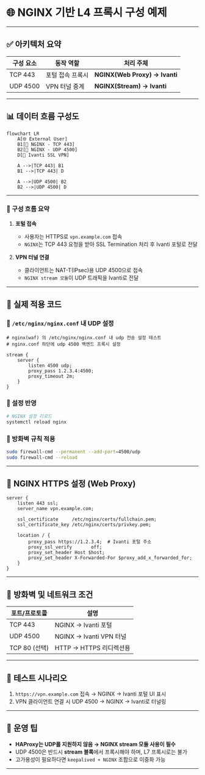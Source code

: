 # 🌐 NGINX 기반 L4 프록시 구성 예제

---

## ✅ 아키텍처 요약

| 구성 요소    | 동작 역할     | 처리 주체                     |
| -------- | --------- | ------------------------- |
| TCP 443  | 포털 접속 프록시 | **NGINX(Web Proxy) → Ivanti** |
| UDP 4500 | VPN 터널 중계 | **NGINX(Stream) → Ivanti**    |

---

## 📊 데이터 흐름 구성도

```mermaid
flowchart LR
    A[🌐 External User]
    B1[🧭 NGINX - TCP 443]
    B2[🧭 NGINX - UDP 4500]
    D[🔐 Ivanti SSL VPN]

    A -->|TCP 443| B1
    B1 -->|TCP 443| D

    A -->|UDP 4500| B2
    B2 -->|UDP 4500| D
````

---

### 🧾 구성 흐름 요약

1. **포털 접속**

   * 사용자는 HTTPS로 `vpn.example.com` 접속
   * `NGINX`는 TCP 443 요청을 받아 SSL Termination 처리 후 Ivanti 포털로 전달

2. **VPN 터널 연결**

   * 클라이언트는 NAT-T(IPsec)용 UDP 4500으로 접속
   * `NGINX stream 모듈`이 UDP 트래픽을 Ivanti로 전달

---

## 📁 실제 적용 코드

### 📌 `/etc/nginx/nginx.conf` 내 UDP 설정

```nginx
# nginx(waf) 의 /etc/nginx/nginx.conf 내 udp 전송 설정 테스트
# nginx.conf 하단에 udp 4500 백엔드 프록시 설정

stream {
    server {
        listen 4500 udp;
        proxy_pass 1.2.3.4:4500;
        proxy_timeout 2m;
    }
}
```

### 📌 설정 반영

```bash
# NGINX 설정 리로드
systemctl reload nginx
```

### 📌 방화벽 규칙 적용

```bash
sudo firewall-cmd --permanent --add-port=4500/udp
sudo firewall-cmd --reload
```

---

## 📁 NGINX HTTPS 설정 (Web Proxy)

```nginx
server {
    listen 443 ssl;
    server_name vpn.example.com;

    ssl_certificate     /etc/nginx/certs/fullchain.pem;
    ssl_certificate_key /etc/nginx/certs/privkey.pem;

    location / {
        proxy_pass https://1.2.3.4;  # Ivanti 포털 주소
        proxy_ssl_verify       off;
        proxy_set_header Host $host;
        proxy_set_header X-Forwarded-For $proxy_add_x_forwarded_for;
    }
}
```

---

## 🔐 방화벽 및 네트워크 조건

| 포트/프로토콜     | 설명                    |
| ----------- | --------------------- |
| TCP 443     | NGINX → Ivanti 포털     |
| UDP 4500    | NGINX → Ivanti VPN 터널 |
| TCP 80 (선택) | HTTP → HTTPS 리디렉션용    |

---

## 🧪 테스트 시나리오

1. `https://vpn.example.com` 접속 → NGINX → Ivanti 포털 UI 표시
2. VPN 클라이언트 연결 시 UDP 4500 → NGINX → Ivanti로 터널링

---

## 📌 운영 팁

* **HAProxy는 UDP를 지원하지 않음 → NGINX stream 모듈 사용이 필수**
* UDP 4500은 반드시 **stream 블록**에서 프록시해야 하며, L7 프록시로는 불가
* 고가용성이 필요하다면 `keepalived + NGINX` 조합으로 이중화 가능

---
